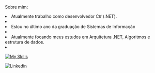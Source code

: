 Sobre mim:

<li>Atualmente trabalho como desenvolvedor C# (.NET).<li>

<li>Estou no último ano da graduação de Sistemas de Informação  <li>
<li>Atualmente focando meus estudos em Arquitetura .NET, Algoritmos e estrutura de dados.<li>

[![My Skills](https://skillicons.dev/icons?i=cs,dotnet)]()



<a href="https://www.linkedin.com/in/gabriel-pizzani-palhares/"><img src="https://img.shields.io/badge/LinkedIn-0077B5?style=for-the-badge&logo=linkedin&logoColor=white" alt="Linkedin" ></a>
